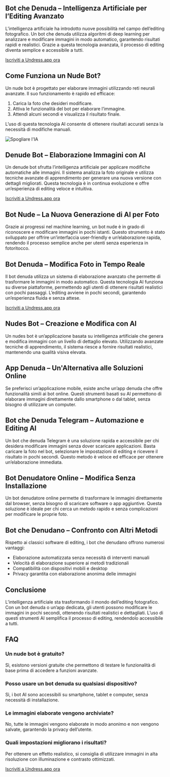 <h2>Bot che Denuda – Intelligenza Artificiale per l’Editing Avanzato</h2>

L’intelligenza artificiale ha introdotto nuove possibilità nel campo dell’editing fotografico. Un bot che denuda utilizza algoritmi di deep learning per analizzare e modificare immagini in modo automatico, garantendo risultati rapidi e realistici. Grazie a questa tecnologia avanzata, il processo di editing diventa semplice e accessibile a tutti.

<a href="http://undress.app/ref/gb-it">Iscriviti a Undress.app ora</a>

<h2>Come Funziona un Nude Bot?</h2>

Un nude bot è progettato per elaborare immagini utilizzando reti neurali avanzate. Il suo funzionamento è rapido ed efficace:

1. Carica la foto che desideri modificare.
2. Attiva le funzionalità del bot per elaborare l’immagine.
3. Attendi alcuni secondi e visualizza il risultato finale.

L’uso di questa tecnologia AI consente di ottenere risultati accurati senza la necessità di modifiche manuali.

<img src="https://cloth-off.ai/wp-content/uploads/2025/02/photo_2025-02-04_17-37-06.jpg" alt="Spogliare l'IA">

<h2>Denude Bot – Elaborazione Immagini con AI</h2>

Un denude bot sfrutta l’intelligenza artificiale per applicare modifiche automatiche alle immagini. Il sistema analizza la foto originale e utilizza tecniche avanzate di apprendimento per generare una nuova versione con dettagli migliorati. Questa tecnologia è in continua evoluzione e offre un’esperienza di editing veloce e intuitiva.

<a href="http://undress.app/ref/gb-it">Iscriviti a Undress.app ora</a>

<h2>Bot Nude – La Nuova Generazione di AI per Foto</h2>

Grazie ai progressi nel machine learning, un bot nude è in grado di riconoscere e modificare immagini in pochi istanti. Questo strumento è stato sviluppato per offrire un’interfaccia user-friendly e un’elaborazione rapida, rendendo il processo semplice anche per utenti senza esperienza in fotoritocco.

<h2>Bot Denuda – Modifica Foto in Tempo Reale</h2>

Il bot denuda utilizza un sistema di elaborazione avanzato che permette di trasformare le immagini in modo automatico. Questa tecnologia AI funziona su diverse piattaforme, permettendo agli utenti di ottenere risultati realistici con pochi passaggi. L’editing avviene in pochi secondi, garantendo un’esperienza fluida e senza attese.

<a href="http://undress.app/ref/gb-it">Iscriviti a Undress.app ora</a>

<h2>Nudes Bot – Creazione e Modifica con AI</h2>

Un nudes bot è un’applicazione basata su intelligenza artificiale che genera e modifica immagini con un livello di dettaglio elevato. Utilizzando avanzate tecniche di apprendimento, il sistema riesce a fornire risultati realistici, mantenendo una qualità visiva elevata.

<h2>App Denuda – Un'Alternativa alle Soluzioni Online</h2>

Se preferisci un’applicazione mobile, esiste anche un’app denuda che offre funzionalità simili ai bot online. Questi strumenti basati su AI permettono di elaborare immagini direttamente dallo smartphone o dal tablet, senza bisogno di utilizzare un computer.

<h2>Bot che Denuda Telegram – Automazione e Editing AI</h2>

Un bot che denuda Telegram è una soluzione rapida e accessibile per chi desidera modificare immagini senza dover scaricare applicazioni. Basta caricare la foto nel bot, selezionare le impostazioni di editing e ricevere il risultato in pochi secondi. Questo metodo è veloce ed efficace per ottenere un’elaborazione immediata.

<h2>Bot Denudatore Online – Modifica Senza Installazione</h2>

Un bot denudatore online permette di trasformare le immagini direttamente dal browser, senza bisogno di scaricare software o app aggiuntive. Questa soluzione è ideale per chi cerca un metodo rapido e senza complicazioni per modificare le proprie foto.

<h2>Bot che Denudano – Confronto con Altri Metodi</h2>

Rispetto ai classici software di editing, i bot che denudano offrono numerosi vantaggi:

- Elaborazione automatizzata senza necessità di interventi manuali
- Velocità di elaborazione superiore ai metodi tradizionali
- Compatibilità con dispositivi mobili e desktop
- Privacy garantita con elaborazione anonima delle immagini

<h2>Conclusione</h2>

L’intelligenza artificiale sta trasformando il mondo dell’editing fotografico. Con un bot denuda o un’app dedicata, gli utenti possono modificare le immagini in pochi secondi, ottenendo risultati realistici e dettagliati. L’uso di questi strumenti AI semplifica il processo di editing, rendendolo accessibile a tutti.

<h2>FAQ</h2>

<h3>Un nude bot è gratuito?</h3>

Sì, esistono versioni gratuite che permettono di testare le funzionalità di base prima di accedere a funzioni avanzate.

<h3>Posso usare un bot denuda su qualsiasi dispositivo?</h3>

Sì, i bot AI sono accessibili su smartphone, tablet e computer, senza necessità di installazione.

<h3>Le immagini elaborate vengono archiviate?</h3>

No, tutte le immagini vengono elaborate in modo anonimo e non vengono salvate, garantendo la privacy dell’utente.

<h3>Quali impostazioni migliorano i risultati?</h3>

Per ottenere un effetto realistico, si consiglia di utilizzare immagini in alta risoluzione con illuminazione e contrasto ottimizzati.

<a href="http://undress.app/ref/gb-it">Iscriviti a Undress.app ora</a>

